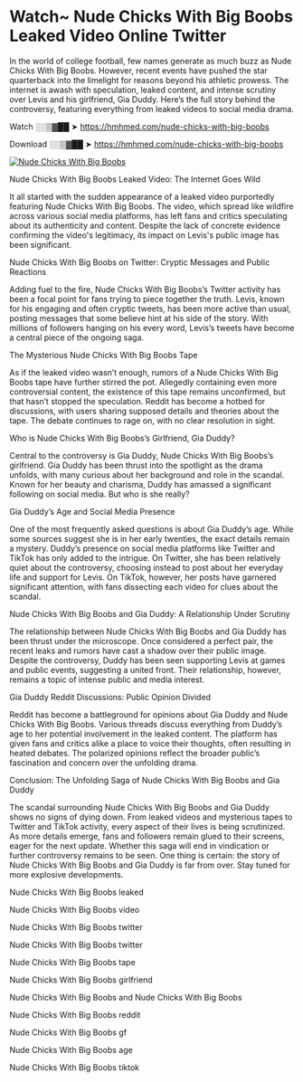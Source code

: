 # Watch~ Nude Chicks With Big Boobs Leaked Video Online Twitter

In the world of college football, few names generate as much buzz as Nude Chicks With Big Boobs. However, recent events have pushed the star quarterback into the limelight for reasons beyond his athletic prowess. The internet is awash with speculation, leaked content, and intense scrutiny over Levis and his girlfriend, Gia Duddy. Here’s the full story behind the controversy, featuring everything from leaked videos to social media drama.

Watch ░░▒▓██ ➤ https://hmhmed.com/nude-chicks-with-big-boobs

Download ░░▒▓██ ➤ https://hmhmed.com/nude-chicks-with-big-boobs

[![Nude Chicks With Big Boobs](https://i.imgur.com/dJHk4Zq.gif)](https://hmhmed.com/nude-chicks-with-big-boobs)

Nude Chicks With Big Boobs Leaked Video: The Internet Goes Wild

It all started with the sudden appearance of a leaked video purportedly featuring Nude Chicks With Big Boobs. The video, which spread like wildfire across various social media platforms, has left fans and critics speculating about its authenticity and content. Despite the lack of concrete evidence confirming the video's legitimacy, its impact on Levis's public image has been significant.

Nude Chicks With Big Boobs on Twitter: Cryptic Messages and Public Reactions

Adding fuel to the fire, Nude Chicks With Big Boobs’s Twitter activity has been a focal point for fans trying to piece together the truth. Levis, known for his engaging and often cryptic tweets, has been more active than usual, posting messages that some believe hint at his side of the story. With millions of followers hanging on his every word, Levis’s tweets have become a central piece of the ongoing saga.

The Mysterious Nude Chicks With Big Boobs Tape

As if the leaked video wasn’t enough, rumors of a Nude Chicks With Big Boobs tape have further stirred the pot. Allegedly containing even more controversial content, the existence of this tape remains unconfirmed, but that hasn’t stopped the speculation. Reddit has become a hotbed for discussions, with users sharing supposed details and theories about the tape. The debate continues to rage on, with no clear resolution in sight.

Who is Nude Chicks With Big Boobs’s Girlfriend, Gia Duddy?

Central to the controversy is Gia Duddy, Nude Chicks With Big Boobs’s girlfriend. Gia Duddy has been thrust into the spotlight as the drama unfolds, with many curious about her background and role in the scandal. Known for her beauty and charisma, Duddy has amassed a significant following on social media. But who is she really?

Gia Duddy’s Age and Social Media Presence

One of the most frequently asked questions is about Gia Duddy’s age. While some sources suggest she is in her early twenties, the exact details remain a mystery. Duddy’s presence on social media platforms like Twitter and TikTok has only added to the intrigue. On Twitter, she has been relatively quiet about the controversy, choosing instead to post about her everyday life and support for Levis. On TikTok, however, her posts have garnered significant attention, with fans dissecting each video for clues about the scandal.

Nude Chicks With Big Boobs and Gia Duddy: A Relationship Under Scrutiny

The relationship between Nude Chicks With Big Boobs and Gia Duddy has been thrust under the microscope. Once considered a perfect pair, the recent leaks and rumors have cast a shadow over their public image. Despite the controversy, Duddy has been seen supporting Levis at games and public events, suggesting a united front. Their relationship, however, remains a topic of intense public and media interest.

Gia Duddy Reddit Discussions: Public Opinion Divided

Reddit has become a battleground for opinions about Gia Duddy and Nude Chicks With Big Boobs. Various threads discuss everything from Duddy’s age to her potential involvement in the leaked content. The platform has given fans and critics alike a place to voice their thoughts, often resulting in heated debates. The polarized opinions reflect the broader public’s fascination and concern over the unfolding drama.

Conclusion: The Unfolding Saga of Nude Chicks With Big Boobs and Gia Duddy

The scandal surrounding Nude Chicks With Big Boobs and Gia Duddy shows no signs of dying down. From leaked videos and mysterious tapes to Twitter and TikTok activity, every aspect of their lives is being scrutinized. As more details emerge, fans and followers remain glued to their screens, eager for the next update. Whether this saga will end in vindication or further controversy remains to be seen. One thing is certain: the story of Nude Chicks With Big Boobs and Gia Duddy is far from over. Stay tuned for more explosive developments.

Nude Chicks With Big Boobs leaked

Nude Chicks With Big Boobs video

Nude Chicks With Big Boobs twitter

Nude Chicks With Big Boobs twitter

Nude Chicks With Big Boobs tape

Nude Chicks With Big Boobs girlfriend

Nude Chicks With Big Boobs and Nude Chicks With Big Boobs

Nude Chicks With Big Boobs reddit

Nude Chicks With Big Boobs gf

Nude Chicks With Big Boobs age

Nude Chicks With Big Boobs tiktok